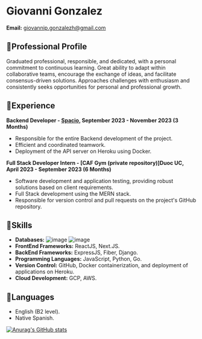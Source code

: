 # Giovanni Gonzalez
**Email:** giovannip.gonzalezh@gmail.com  

## 💼Professional Profile
Graduated professional, responsible, and dedicated, with a personal commitment to continuous learning. Great ability to adapt within collaborative teams, encourage the exchange of ideas, and facilitate consensus-driven solutions. Approaches challenges with enthusiasm and consistently seeks opportunities for personal and professional growth.

## 🌟Experience
**Backend Developer - [Spacio](https://github.com/Spacio-app/content-management-microservice), September 2023 - November 2023 (3 Months)**
- Responsible for the entire Backend development of the project.
- Efficient and coordinated teamwork.
- Deployment of the API server on Heroku using Docker.

**Full Stack Developer Intern - [CAF Gym (private repository)]Duoc UC, April 2023 - September 2023 (6 Months)**
- Software development and application testing, providing robust solutions based on client requirements.
- Full Stack development using the MERN stack.
- Responsible for version control and pull requests on the project's GitHub repository.

## 🎯Skills
- **Databases:** ![image](https://img.shields.io/badge/MongoDB-4EA94B?style=for-the-badge&logo=mongodb&logoColor=white) ![image](https://img.shields.io/badge/MySQL-005C84?style=for-the-badge&logo=mysql&logoColor=white)
- **FrontEnd Frameworks:** ReactJS, Next.JS.
- **BackEnd Frameworks:** ExpressJS, Fiber, Django.
- **Programming Languages:** JavaScript, Python, Go.
- **Version Control:** GitHub, Docker containerization, and deployment of applications on Heroku.
- **Cloud Development:** GCP, AWS.

## 💬Languages
- English (B2 level).
- Native Spanish.

[![Anurag's GitHub stats](https://github-readme-stats.vercel.app/api?username=GyoGon)](https://github.com/anuraghazra/github-readme-stats)

<!--
**GyoGon/GyoGon** is a ✨ _special_ ✨ repository because its `README.md` (this file) appears on your GitHub profile.

Here are some ideas to get you started:

- 🔭 I’m currently working on ...
- 🌱 I’m currently learning ...
- 👯 I’m looking to collaborate on ...
- 🤔 I’m looking for help with ...
- 💬 Ask me about ...
- 📫 How to reach me: ...
- 😄 Pronouns: ...
- ⚡ Fun fact: ...
-->
